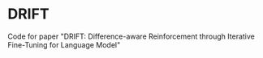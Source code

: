 # DRIFT
Code for paper "DRIFT: Difference-aware Reinforcement through Iterative Fine-Tuning for Language Model"
